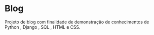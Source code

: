 # Blog

Projeto de blog com finalidade de demonstração de conhecimentos de Python , Django , SQL , HTML e CSS.